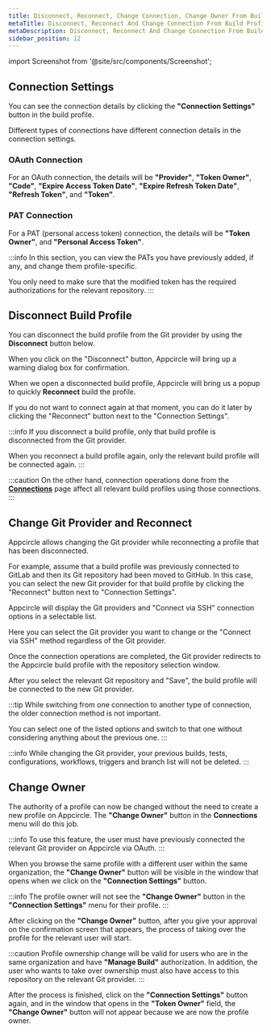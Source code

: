 ```yaml
---
title: Disconnect, Reconnect, Change Connection, Change Owner From Build Profile
metaTitle: Disconnect, Reconnect And Change Connection From Build Profile
metaDescription: Disconnect, Reconnect And Change Connection From Build Profile
sidebar_position: 12
---
```


import Screenshot from '@site/src/components/Screenshot';

## Connection Settings

You can see the connection details by clicking the **"Connection Settings"** button in the build profile.

<Screenshot url='https://cdn.appcircle.io/docs/assets/connections-new-main.png' />

Different types of connections have different connection details in the connection settings.

### OAuth Connection

For an OAuth connection, the details will be **"Provider"**, **"Token Owner"**, **"Code"**, **"Expire Access Token Date"**, **"Expire Refresh Token Date"**, **"Refresh Token"**, and **"Token"**.

<Screenshot url='https://cdn.appcircle.io/docs/assets/connection-last-1n.png' />

### PAT Connection

For a PAT (personal access token) connection, the details will be **"Token Owner"**, and **"Personal Access Token"**.

<Screenshot url='https://cdn.appcircle.io/docs/assets/connection-last-3n.png' />

:::info
In this section, you can view the PATs you have previously added, if any, and change them profile-specific.

You only need to make sure that the modified token has the required authorizations for the relevant repository.
:::

## Disconnect Build Profile

You can disconnect the build profile from the Git provider by using the **Disconnect** button below.

<Screenshot url='https://cdn.appcircle.io/docs/assets/disconnect-1.png' />

When you click on the "Disconnect" button, Appcircle will bring up a warning dialog box for confirmation.

<Screenshot url='https://cdn.appcircle.io/docs/assets/disconnect-2.png' />

When we open a disconnected build profile, Appcircle will bring us a popup to quickly **Reconnect** build the profile.

<Screenshot url='https://cdn.appcircle.io/docs/assets/disconnect-3.png' />

If you do not want to connect again at that moment, you can do it later by clicking the "Reconnect" button next to the "Connection Settings".

<Screenshot url='https://cdn.appcircle.io/docs/assets/reconnect-button.png' />

:::info
If you disconnect a build profile, only that build profile is disconnected from the Git provider.

When you reconnect a build profile again, only the relevant build profile will be connected again.
:::

:::caution
On the other hand, connection operations done from the **[Connections](./connections.md)** page affect all relevant build profiles using those connections.
:::

## Change Git Provider and Reconnect

Appcircle allows changing the Git provider while  reconnecting a profile that has been disconnected.

For example, assume that a build profile was previously connected to GitLab and then its Git repository had been moved to GitHub. In this case, you can select the new Git provider for that build profile by clicking the "Reconnect" button next to "Connection Settings".

<Screenshot url='https://cdn.appcircle.io/docs/assets/reconnect-button.png' />

Appcircle will display the Git providers and "Connect via SSH" connection options in a selectable list.

Here you can select the Git provider you want to change or the "Connect via SSH" method regardless of the Git provider.

<Screenshot url='https://cdn.appcircle.io/docs/assets/change-provider.png' />

Once the connection operations are completed, the Git provider redirects to the Appcircle build profile with the repository selection window.

<Screenshot url='https://cdn.appcircle.io/docs/assets/repo-select.png' />

After you select the relevant Git repository and "Save", the build profile will be connected to the new Git provider.

<Screenshot url='https://cdn.appcircle.io/docs/assets/repo-success-c.png' />

:::tip
While switching from one connection to another type of connection, the older connection method is not important.

You can select one of the listed options and switch to that one without considering anything about the previous one.
:::

:::info
While changing the Git provider, your previous builds, tests, configurations, workflows, triggers and branch list will not be deleted.
:::

## Change Owner

The authority of a profile can now be changed without the need to create a new profile on Appcircle. The **"Change Owner"** button in the **Connections** menu will do this job.

:::info
To use this feature, the user must have previously connected the relevant Git provider on Appcircle via OAuth.
:::

<Screenshot url='https://cdn.appcircle.io/docs/assets/owner-main.png' />

When you browse the same profile with a different user within the same organization, the **"Change Owner"** button will be visible in the window that opens when we click on the **"Connection Settings"** button.

<Screenshot url='https://cdn.appcircle.io/docs/assets/owner-modal.png' />

:::info
The profile owner will not see the **"Change Owner"** button in the **"Connection Settings"** menu for their profile.
:::

After clicking on the **"Change Owner"** button, after you give your approval on the confirmation screen that appears, the process of taking over the profile for the relevant user will start.

<Screenshot url='https://cdn.appcircle.io/docs/assets/owner-warning.png' />

:::caution
Profile ownership change will be valid for users who are in the same organization and have **"Manage Build"** authorization. In addition, the user who wants to take over ownership must also have access to this repository on the relevant Git provider.
:::

After the process is finished, click on the **"Connection Settings"** button again, and in the window that opens in the **"Token Owner"** field, the **"Change Owner"** button will not appear because we are now the profile owner.

<Screenshot url='https://cdn.appcircle.io/docs/assets/owner-changed.png' />